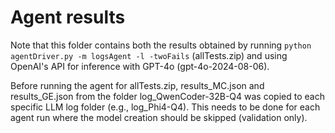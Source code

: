# Agent results
Note that this folder contains both the results obtained by running `python agentDriver.py -m logsAgent -l -twoFails` (allTests.zip) and using OpenAI's API for inference with GPT-4o (gpt-4o-2024-08-06).

Before running the agent for allTests.zip, results_MC.json and results_GE.json from the folder log_QwenCoder-32B-Q4 was copied to each specific LLM log folder (e.g., log_Phi4-Q4). This needs to be done for each agent run where the model creation should be skipped (validation only).
